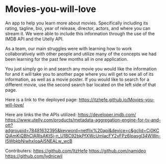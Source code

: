 # Movies-you-will-love

An app to help you learn more about movies. Specifically including its rating, tagline, bio, year of release, director, actors, and where you can stream it. We were able to include this information through the use of the IMDB API and the Utelly API. 

As a team, our main struggles were with learning how to work collaboratively with other people and utilize many of the concepts we had been learning for the past few months all in one application.

You just simply go in and search any movie you would like the information for and it will take you to another page where you will get to see all of its information, as well as a movie poster. If you would like to search for a different movie, use the second search bar located on the left side of that page.

Here is a link to the deployed page: https://itzhefe.github.io/Movies-you-will-love/

Here are links the the APIs utilized: https://developer.imdb.com/  
https://www.utelly.com/products/metadata-aggregation-engine-for-tv-and-ott?adgroupid=78481632395&keyword=netflix%20api&device=c&gclid=Cj0KCQiAmKiQBhClARIsAKtSj-n_U1BC92bkPfXWcUmlacFY2vFPz6Ipasgl34WWn-I5WbkbNiwhxloaAl5NEALw_wcB

Contributers: https://github.com/ItzHefe 
https://github.com/namideo 
https://github.com/lydnicwil

